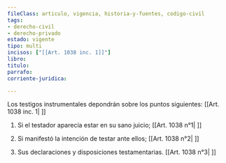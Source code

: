 ```yaml
---
fileClass: articulo, vigencia, historia-y-fuentes, codigo-civil
tags:
- derecho-civil
- derecho-privado
estado: vigente
tipo: multi
incisos: ["[[Art. 1038 inc. 1]]"]
libro:
titulo:
parrafo:
corriente-juridica:

---
```

Los testigos instrumentales depondrán sobre los puntos siguientes: [[Art. 1038 inc. 1| ]]

1. Si el testador aparecía estar en su sano juicio; [[Art. 1038 n°1| ]]

2. Si manifestó la intención de testar ante ellos; [[Art. 1038 n°2| ]]

3. Sus declaraciones y disposiciones testamentarias. [[Art. 1038 n°3| ]]